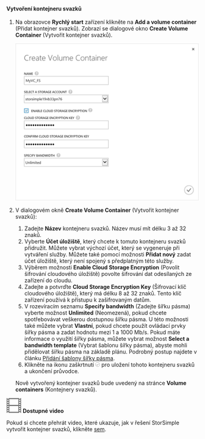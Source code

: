 <!--author=SharS last changed: 9/17/15-->

#### Vytvoření kontejneru svazků
1. Na obrazovce **Rychlý start** zařízení klikněte na **Add a volume container** (Přidat kontejner svazků). Zobrazí se dialogové okno **Create Volume Container** (Vytvořit kontejner svazků).
   
    ![Vytvoření kontejneru svazků](./media/storsimple-create-volume-container/HCS_CreateVolumeContainerM-include.png)
2. V dialogovém okně **Create Volume Container** (Vytvořit kontejner svazků):
   
   1. Zadejte **Název** kontejneru svazků. Název musí mít délku 3 až 32 znaků.
   2. Vyberte **Účet úložiště**, který chcete k tomuto kontejneru svazků přidružit. Můžete vybrat výchozí účet, který se vygeneruje při vytváření služby. Můžete také pomocí možnosti **Přidat nový** zadat účet úložiště, který není spojený s předplatným této služby.
   3. Výběrem možnosti **Enable Cloud Storage Encryption** (Povolit šifrování cloudového úložiště) povolte šifrování dat odesílaných ze zařízení do cloudu.
   4. Zadejte a potvrďte **Cloud Storage Encryption Key** (Šifrovací klíč cloudového úložiště), který má délku 8 až 32 znaků. Tento klíč zařízení používá k přístupu k zašifrovaným datům.
   5. V rozevíracím seznamu **Specify bandwidth** (Zadejte šířku pásma) vyberte možnost **Unlimited** (Neomezená), pokud chcete spotřebovávat veškerou dostupnou šířku pásma. U této možnosti také můžete vybrat **Vlastní**, pokud chcete použít ovládací prvky šířky pásma a zadat hodnotu mezi 1 a 1000 Mb/s. 
      Pokud máte informace o využití šířky pásma, můžete vybrat možnost **Select a bandwidth template** (Vybrat šablonu šířky pásma), abyste mohli přidělovat šířku pásma na základě plánu. Podrobný postup najdete v článku [Přidání šablony šířky pásma](../articles/storsimple/storsimple-manage-bandwidth-templates.md#add-a-bandwidth-template).
   6. Klikněte na ikonu zaškrtnutí ![ikona zaškrtnutí](./media/storsimple-create-volume-container/HCS_CheckIcon-include.png) pro uložení tohoto kontejneru svazků a ukončení průvodce. 
   
   Nově vytvořený kontejner svazků bude uvedený na stránce **Volume containers** (Kontejnery svazků).

![Dostupné video](./media/storsimple-create-volume-container/Video_icon.png) **Dostupné video**

Pokud si chcete přehrát video, které ukazuje, jak v řešení StorSimple vytvořit kontejner svazků, klikněte [sem](https://azure.microsoft.com/documentation/videos/create-a-volume-container-in-your-storsimple-solution/).

<!--HONumber=Sep16_HO3-->


